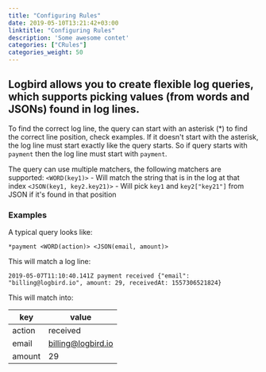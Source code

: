 ```yaml
---
title: "Configuring Rules"
date: 2019-05-10T13:21:42+03:00
linktitle: "Configuring Rules"
description: 'Some awesome contet'
categories: ["CRules"]
categories_weight: 50
---
```


## Logbird allows you to create flexible log queries, which supports picking values (from words and JSONs) found in log lines.

To find the correct log line, the query can start with an asterisk (*) to find the correct line position, check examples.
If it doesn't start with the asterisk, the log line must start exactly like the query starts. So if query starts with `payment` then the log line must start with `payment`.

The query can use multiple matchers, the following matchers are supported:
`<WORD(key1)>` - Will match the string that is in the log at that index
`<JSON(key1, key2.key21)>` - Will pick `key1` and `key2["key21"]` from JSON if it's found in that position

### Examples

A typical query looks like:
```
*payment <WORD(action)> <JSON(email, amount)>
```
This will match a log line:
```
2019-05-07T11:10:40.141Z payment received {"email": "billing@logbird.io", amount: 29, receivedAt: 1557306521824}
```

This will match into:

key | value 
--- | ---
action | received
email | billing@logbird.io
amount | 29
